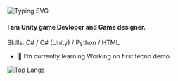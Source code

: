 <img src="https://readme-typing-svg.demolab.com?font=Fira+Code&pause=1000&color=B571F7&width=435&lines=Hi+there+%F0%9F%91%8B%2C+my+name+is+MrsedD" alt="Typing SVG" /></a>
#### I am Unity game Devloper and Game designer.

Skills: C# / C# (Unity) / Python / HTML 

- 🌱 I’m currently learning Working on first tecno demo. 

[![Top Langs](https://github-readme-stats.vercel.app/api/top-langs/?username=MrsedDGD)](https://github.com/anuraghazra/github-readme-stats)

